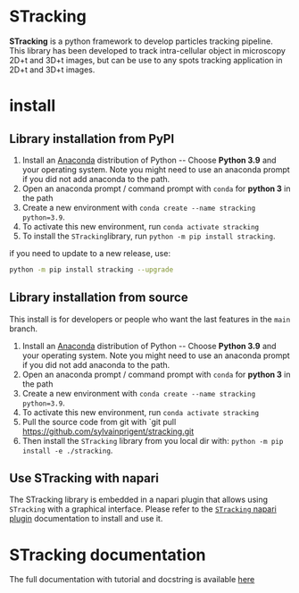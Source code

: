 # STracking

**STracking** is a python framework to develop particles tracking pipeline. This library has been 
developed to track intra-cellular object in microscopy 2D+t and 3D+t images, but can be use to any 
spots tracking application in 2D+t and 3D+t images.

# install

## Library installation from PyPI

1. Install an [Anaconda](https://www.anaconda.com/download/) distribution of Python -- Choose **Python 3.9** and your operating system. Note you might need to use an anaconda prompt if you did not add anaconda to the path.
2. Open an anaconda prompt / command prompt with `conda` for **python 3** in the path
3. Create a new environment with `conda create --name stracking python=3.9`.
4. To activate this new environment, run `conda activate stracking`
5. To install the `STracking`library, run `python -m pip install stracking`. 

if you need to update to a new release, use:
~~~sh
python -m pip install stracking --upgrade
~~~

## Library installation from source

This install is for developers or people who want the last features in the ``main`` branch.

1. Install an [Anaconda](https://www.anaconda.com/download/) distribution of Python -- Choose **Python 3.9** and your operating system. Note you might need to use an anaconda prompt if you did not add anaconda to the path.
2. Open an anaconda prompt / command prompt with `conda` for **python 3** in the path
3. Create a new environment with `conda create --name stracking python=3.9`.
4. To activate this new environment, run `conda activate stracking`
5. Pull the source code from git with `git pull https://github.com/sylvainprigent/stracking.git 
6. Then install the `STracking` library from you local dir with: `python -m pip install -e ./stracking`. 

## Use STracking with napari

The STracking library is embedded in a napari plugin that allows using ``STracking`` with a graphical interface.
Please refer to the [`STracking` napari plugin](https://www.napari-hub.org/plugins/napari-stracking) documentation to install and use it.

# STracking documentation

The full documentation with tutorial and docstring is available [here](https://sylvainprigent.github.io/stracking/)